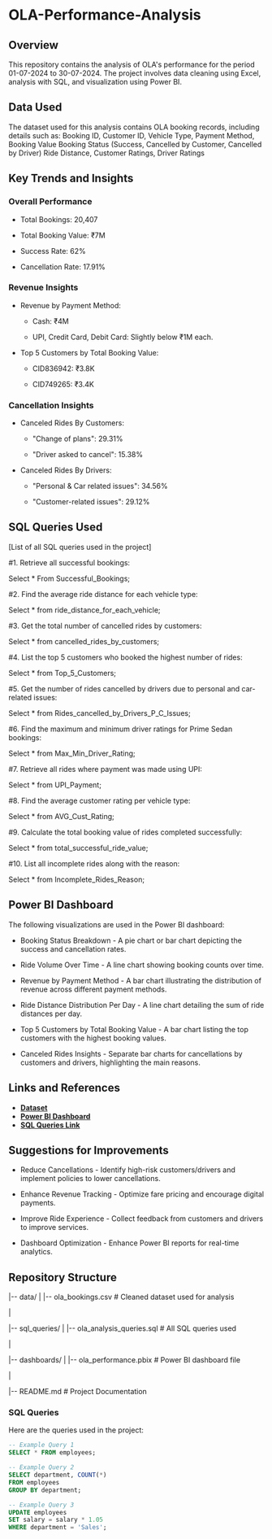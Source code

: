 # OLA-Performance-Analysis

## Overview

This repository contains the analysis of OLA's performance for the period 01-07-2024 to 30-07-2024. The project involves data cleaning using Excel, analysis with SQL, and visualization using Power BI.

## Data Used

The dataset used for this analysis contains OLA booking records, including details such as:
Booking ID, Customer ID, Vehicle Type, Payment Method, Booking Value
Booking Status (Success, Cancelled by Customer, Cancelled by Driver)
Ride Distance, Customer Ratings, Driver Ratings

## Key Trends and Insights

### Overall Performance

- Total Bookings: 20,407

- Total Booking Value: ₹7M

- Success Rate: 62%

- Cancellation Rate: 17.91%

### Revenue Insights

- Revenue by Payment Method:

  - Cash: ₹4M

  - UPI, Credit Card, Debit Card: Slightly below ₹1M each.

- Top 5 Customers by Total Booking Value:

  - CID836942: ₹3.8K

  - CID749265: ₹3.4K

### Cancellation Insights

- Canceled Rides By Customers:

  - "Change of plans": 29.31%

  - "Driver asked to cancel": 15.38%

- Canceled Rides By Drivers:

  - "Personal & Car related issues": 34.56%

  - "Customer-related issues": 29.12%

## SQL Queries Used

[List of all SQL queries used in the project]

 #1. Retrieve all successful bookings:
 
 Select * From Successful_Bookings;
 
 #2. Find the average ride distance for each vehicle type:
 
 Select * from ride_distance_for_each_vehicle;
 
 #3. Get the total number of cancelled rides by customers:
 
 Select * from cancelled_rides_by_customers;
 
 #4. List the top 5 customers who booked the highest number of rides:
 
 Select * from Top_5_Customers;
 
 #5. Get the number of rides cancelled by drivers due to personal and car-related issues:
 
 Select * from Rides_cancelled_by_Drivers_P_C_Issues;
 
 #6. Find the maximum and minimum driver ratings for Prime Sedan bookings:
 
 Select * from Max_Min_Driver_Rating;
 
 #7. Retrieve all rides where payment was made using UPI:
 
 Select * from UPI_Payment;
 
 #8. Find the average customer rating per vehicle type:
 
 Select * from AVG_Cust_Rating;
 
 #9. Calculate the total booking value of rides completed successfully:
 
 Select * from total_successful_ride_value;
 
 #10. List all incomplete rides along with the reason:
 
 Select * from Incomplete_Rides_Reason;

## Power BI Dashboard 

The following visualizations are used in the Power BI dashboard:

- Booking Status Breakdown - A pie chart or bar chart depicting the success and cancellation rates.

- Ride Volume Over Time - A line chart showing booking counts over time.

- Revenue by Payment Method - A bar chart illustrating the distribution of revenue across different payment methods.

- Ride Distance Distribution Per Day - A line chart detailing the sum of ride distances per day.

- Top 5 Customers by Total Booking Value - A bar chart listing the top customers with the highest booking values.

- Canceled Rides Insights - Separate bar charts for cancellations by customers and drivers, highlighting the main reasons.

## Links and References
- **[Dataset]((https://github.com/Nithindomala/OLA-Performance-Analysis/blob/main/Ola_Bookings.csv))**
- **[Power BI Dashboard]((https://github.com/Nithindomala/OLA-Performance-Analysis/blob/main/ola%20bookings%20project.pbix))**
- **[SQL Queries Link]("C:\Users\nithi\Dropbox\sql,queries.sql")**


## Suggestions for Improvements

- Reduce Cancellations - Identify high-risk customers/drivers and implement policies to lower cancellations.

- Enhance Revenue Tracking - Optimize fare pricing and encourage digital payments.

- Improve Ride Experience - Collect feedback from customers and drivers to improve services.

- Dashboard Optimization - Enhance Power BI reports for real-time analytics.

## Repository Structure

|-- data/
|   |-- ola_bookings.csv  # Cleaned dataset used for analysis

|

|-- sql_queries/
|   |-- ola_analysis_queries.sql  # All SQL queries used

|

|-- dashboards/
|   |-- ola_performance.pbix  # Power BI dashboard file

|

|-- README.md  # Project Documentation



### SQL Queries

Here are the queries used in the project:

```sql
-- Example Query 1
SELECT * FROM employees;

-- Example Query 2
SELECT department, COUNT(*) 
FROM employees 
GROUP BY department;

-- Example Query 3
UPDATE employees 
SET salary = salary * 1.05 
WHERE department = 'Sales';


